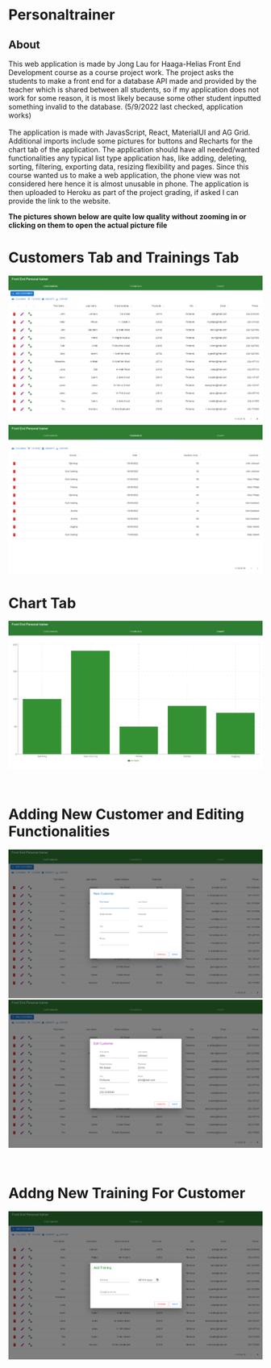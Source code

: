 # Personaltrainer

<h2>About</h2>
This web application is made by Jong Lau for Haaga-Helias Front End Development course as a course project work. The project asks the students to make a front end for a database API made and provided by the teacher which is shared between all students, so if my application does not work for some reason, it is most likely because some other student inputted something invalid to the database. (5/9/2022 last checked, application works)

</br>
</br>
The application is made with JavasScript, React, MaterialUI and AG Grid. Additional imports include some pictures for buttons and Recharts for the chart tab of the application. The application should have all needed/wanted functionalities any typical list type application has, like adding, deleting, sorting, filtering, exporting data, resizing flexibility and pages. Since this course wanted us to make a web application, the phone view was not considered here hence it is almost unusable in phone. The application is then uploaded to Heroku as part of the project grading, if asked I can provide the link to the website.

</br>

**The pictures shown below are quite low quality without zooming in or clicking on them to open the actual picture file**

<h1>Customers Tab and Trainings Tab</h1>

![customers](readMePictures/customers.png) ![trainings](readMePictures/trainings.png)

<h1>Chart Tab</h1>

![chart](readMePictures/chart.png)

</br>
<h1>Adding New Customer and Editing Functionalities</h1>

![addCustomer](readMePictures/addCustomer.png) ![editCustomer](readMePictures/editCustomer.png)

</br>
<h1>Addng New Training For Customer</h1>

![addTraining](readMePictures/addTraining.png)
